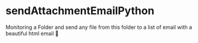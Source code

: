 # sendAttachmentEmailPython
Monitoring a Folder and send any file from this folder to a list of email with a beautiful html email :email:

